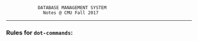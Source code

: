 <!-- page_number: true -->
<!-- $height: 9in -->
<!-- $width: 13in -->
	
				DATABASE MANAGEMENT SYSTEM
				  Notes @ CMU Fall 2017
                             

<!-- footer: Built w/ Marp ~ 2017 ~ by @vinaykumar2491 -->

---------------------------------------------------------
### Rules for `dot-commands`:

